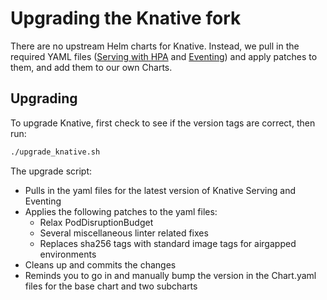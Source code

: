 # Upgrading the Knative fork

There are no upstream Helm charts for Knative. Instead, we pull in the required YAML files ([Serving with HPA](https://knative.dev/docs/install/yaml-install/serving/install-serving-with-yaml/) and [Eventing](https://knative.dev/docs/install/yaml-install/eventing/install-eventing-with-yaml/)) and apply patches to them, and add them to our own Charts.

## Upgrading

To upgrade Knative, first check to see if the version tags are correct, then run:
```sh
./upgrade_knative.sh
```

The upgrade script:
- Pulls in the yaml files for the latest version of Knative Serving and Eventing
- Applies the following patches to the yaml files:
  - Relax PodDisruptionBudget
  - Several miscellaneous linter related fixes
  - Replaces sha256 tags with standard image tags for airgapped environments
- Cleans up and commits the changes
- Reminds you to go in and manually bump the version in the Chart.yaml files for the base chart and two subcharts